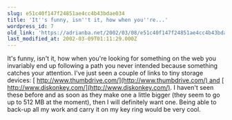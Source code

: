 ```yaml
---
slug: e51c40f147f24851ae4cc4b43bdae034
title: 'It''s funny, isn''t it, how when you''re...'
wordpress_id: 7
old_link: 'https://adrianba.net/2002/03/08/e51c40f147f24851ae4cc4b43bdae034/'
last_modified_at: 2002-03-09T01:11:29.000Z
---
```


It's funny, isn't it, how when you're looking for something on
the web you invariably end up following a path you never intended
because something catches your attention. I've just seen a couple
of links to tiny storage devices:
[](http://www.thumbdrive.com/)[
http://www.thumbdrive.com/](http://www.thumbdrive.com/) and
[](http://www.diskonkey.com/)[
http://www.diskonkey.com/](http://www.diskonkey.com/). I haven't seen these before and as
soon as they make one a little bigger (they seem to go up to 512 MB
at the moment), then I will definitely want one. Being able to
back-up all my work and carry it on my key ring would be very
cool.
